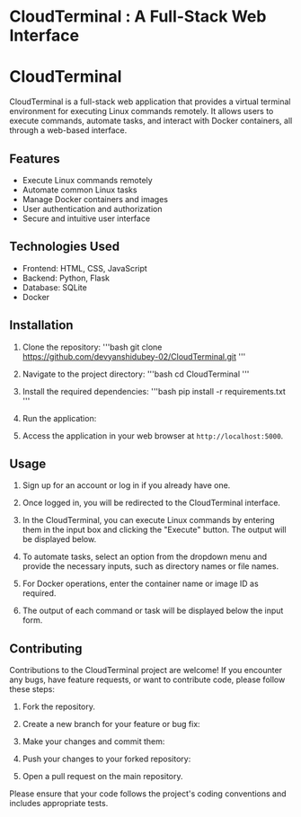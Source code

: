 # CloudTerminal : A Full-Stack Web Interface

# CloudTerminal

CloudTerminal is a full-stack web application that provides a virtual terminal environment for executing Linux commands remotely. It allows users to execute commands, automate tasks, and interact with Docker containers, all through a web-based interface.

## Features

- Execute Linux commands remotely
- Automate common Linux tasks
- Manage Docker containers and images
- User authentication and authorization
- Secure and intuitive user interface

## Technologies Used

- Frontend: HTML, CSS, JavaScript
- Backend: Python, Flask
- Database: SQLite
- Docker

## Installation

1. Clone the repository:
'''bash
git clone https://github.com/devyanshidubey-02/CloudTerminal.git
'''

2. Navigate to the project directory:
'''bash
cd CloudTerminal
'''

3. Install the required dependencies:
'''bash
pip install -r requirements.txt
'''

4. Run the application:


5. Access the application in your web browser at `http://localhost:5000`.

## Usage

1. Sign up for an account or log in if you already have one.

2. Once logged in, you will be redirected to the CloudTerminal interface.

3. In the CloudTerminal, you can execute Linux commands by entering them in the input box and clicking the "Execute" button. The output will be displayed below.

4. To automate tasks, select an option from the dropdown menu and provide the necessary inputs, such as directory names or file names.

5. For Docker operations, enter the container name or image ID as required.

6. The output of each command or task will be displayed below the input form.

## Contributing

Contributions to the CloudTerminal project are welcome! If you encounter any bugs, have feature requests, or want to contribute code, please follow these steps:

1. Fork the repository.

2. Create a new branch for your feature or bug fix:

3. Make your changes and commit them:

4. Push your changes to your forked repository:

5. Open a pull request on the main repository.

Please ensure that your code follows the project's coding conventions and includes appropriate tests.





